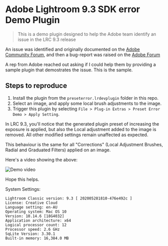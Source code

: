 # Adobe Lightroom 9.3 SDK error Demo Plugin

> This is a demo plugin designed to help the Adobe team identify an issue in the LRC 9.3 release

An issue was identified and originally documented on the [Adobe Community Forum](https://community.adobe.com/t5/lightroom-classic/all-corrections-get-overwritten-when-calling-applydeveloppreset-with-a-plugin-preset-in-lrc-9-3/m-p/11245013), and then a bug-report was raised on the [Adobe Forum](https://feedback.photoshop.com/photoshop_family/topics/calling-applydeveloppreset-with-a-plugin-preset-in-lrc-9-3-removes-all-photo-corrections)

A rep from Adobe reached out asking if I could help them by providing a sample plugin that demostrates the issue. This is the sample.

## Steps to reproduce

1. Install the plugin from the `preseterror.lrdevplugin` folder in this repo.
2. Select an image, and apply some local brush adjustments to the image.
3. Trigger this plugin by selecting `File > Plug-in Extras > Preset Error Demo > Apply Setting`.

In LRC 9.3, you'll notice that the generated plugin preset of increasing the exposure is applied, but also the Local adjustment added to the image is removed. All other modified settings remain unaffected as expected.

This behaviour is the same for all "Corrections" (Local Adjustment Brushes, Radial and Graduated Filters) applied on an image.

Here's a video showing the above:

![Demo video](https://user-images.githubusercontent.com/1523286/85938022-a24f9900-b94c-11ea-8f1f-0e39bc6aac41.gif)

Hope this helps.

System Settings:

```
Lightroom Classic version: 9.3 [ 202005281810-476e492c ]
License: Creative Cloud
Language setting: en-AU
Operating system: Mac OS 10
Version: 10.14.6 [18G4032]
Application architecture: x64
Logical processor count: 12
Processor speed: 2.6 GHz
SqLite Version: 3.30.1
Built-in memory: 16,384.0 MB
```
